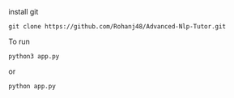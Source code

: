 install git
```
git clone https://github.com/Rohanj48/Advanced-Nlp-Tutor.git
```

To run
```
python3 app.py
```
or
```
python app.py
```
